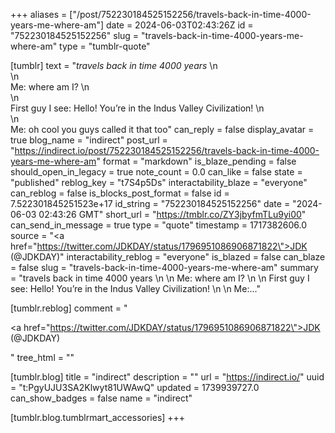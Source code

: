 +++
aliases = ["/post/752230184525152256/travels-back-in-time-4000-years-me-where-am"]
date = 2024-06-03T02:43:26Z
id = "752230184525152256"
slug = "travels-back-in-time-4000-years-me-where-am"
type = "tumblr-quote"

[tumblr]
text = "<em>travels back in time 4000 years</em> \n<br/>\n<br/>Me: where am I? \n<br/>\n<br/>First guy I see: Hello! You’re in the Indus Valley Civilization! \n<br/>\n<br/>Me: oh cool you guys called it that too"
can_reply = false
display_avatar = true
blog_name = "indirect"
post_url = "https://indirect.io/post/752230184525152256/travels-back-in-time-4000-years-me-where-am"
format = "markdown"
is_blaze_pending = false
should_open_in_legacy = true
note_count = 0.0
can_like = false
state = "published"
reblog_key = "t7S4p5Ds"
interactability_blaze = "everyone"
can_reblog = false
is_blocks_post_format = false
id = 7.522301845251523e+17
id_string = "752230184525152256"
date = "2024-06-03 02:43:26 GMT"
short_url = "https://tmblr.co/ZY3jbyfmTLu9yi00"
can_send_in_message = true
type = "quote"
timestamp = 1717382606.0
source = "<a href=\"https://twitter.com/JDKDAY/status/1796951086906871822\">JDK (@JDKDAY)</a>"
interactability_reblog = "everyone"
is_blazed = false
can_blaze = false
slug = "travels-back-in-time-4000-years-me-where-am"
summary = "travels back in time 4000 years \n \n Me: where am I? \n \n First guy I see: Hello! You’re in the Indus Valley Civilization! \n \n Me:..."

[tumblr.reblog]
comment = "<p><a href=\"https://twitter.com/JDKDAY/status/1796951086906871822\">JDK (@JDKDAY)</a></p>"
tree_html = ""

[tumblr.blog]
title = "indirect"
description = ""
url = "https://indirect.io/"
uuid = "t:PgyUJU3SA2Klwyt81UWAwQ"
updated = 1739939727.0
can_show_badges = false
name = "indirect"

[tumblr.blog.tumblrmart_accessories]
+++
